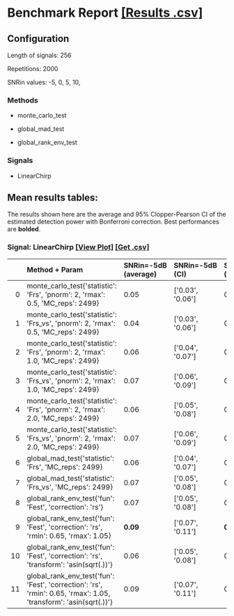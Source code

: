 # Benchmark Report [[Results .csv]](https://jmiramont.github.io/signal-detection-benchmark/results/b1/results.csv) 

## Configuration

Length of signals: 256

Repetitions: 2000

SNRin values: 
-5, 
0, 
5, 
10, 


### Methods  

* monte_carlo_test 

* global_mad_test 

* global_rank_env_test 

### Signals  

* LinearChirp 

## Mean results tables: 

The results shown here are the average and 95\% Clopper-Pearson CI of                             the estimated detection power with Bonferroni correction.                             Best performances are **bolded**. 
### Signal: LinearChirp [[View Plot]](https://jmiramont.github.io/signal-detection-benchmark/results/b1/plot_LinearChirp.html)    [[Get .csv]](https://jmiramont.github.io/signal-detection-benchmark/results/b1/results_LinearChirp.csv)
|    | Method + Param                                                                                                    | SNRin=-5dB (average)   | SNRin=-5dB (CI)   | SNRin=0dB (average)   | SNRin=0dB (CI)   | SNRin=5dB (average)   | SNRin=5dB (CI)   | SNRin=10dB (average)   | SNRin=10dB (CI)   |
|---:|:------------------------------------------------------------------------------------------------------------------|:-----------------------|:------------------|:----------------------|:-----------------|:----------------------|:-----------------|:-----------------------|:------------------|
|  0 | monte_carlo_test{'statistic': 'Frs', 'pnorm': 2, 'rmax': 0.5, 'MC_reps': 2499}                                    | 0.05                   | ['0.03', '0.06']  | 0.07                  | ['0.06', '0.09'] | 0.14                  | ['0.12', '0.17'] | 0.29                   | ['0.26', '0.32']  |
|  1 | monte_carlo_test{'statistic': 'Frs_vs', 'pnorm': 2, 'rmax': 0.5, 'MC_reps': 2499}                                 | 0.04                   | ['0.03', '0.06']  | 0.07                  | ['0.06', '0.09'] | 0.14                  | ['0.12', '0.16'] | 0.28                   | ['0.25', '0.31']  |
|  2 | monte_carlo_test{'statistic': 'Frs', 'pnorm': 2, 'rmax': 1.0, 'MC_reps': 2499}                                    | 0.06                   | ['0.04', '0.07']  | 0.17                  | ['0.14', '0.19'] | 0.65                  | ['0.61', '0.68'] | 1.00                   | ['1.00', '1.00']  |
|  3 | monte_carlo_test{'statistic': 'Frs_vs', 'pnorm': 2, 'rmax': 1.0, 'MC_reps': 2499}                                 | 0.07                   | ['0.06', '0.09']  | 0.27                  | ['0.24', '0.30'] | 0.94                  | ['0.92', '0.95'] | **1.00**               | ['1.00', '1.00']  |
|  4 | monte_carlo_test{'statistic': 'Frs', 'pnorm': 2, 'rmax': 2.0, 'MC_reps': 2499}                                    | 0.06                   | ['0.05', '0.08']  | 0.17                  | ['0.15', '0.20'] | 0.65                  | ['0.62', '0.68'] | 1.00                   | ['1.00', '1.00']  |
|  5 | monte_carlo_test{'statistic': 'Frs_vs', 'pnorm': 2, 'rmax': 2.0, 'MC_reps': 2499}                                 | 0.07                   | ['0.06', '0.09']  | 0.27                  | ['0.25', '0.30'] | 0.94                  | ['0.92', '0.95'] | 1.00                   | ['1.00', '1.00']  |
|  6 | global_mad_test{'statistic': 'Frs', 'MC_reps': 2499}                                                              | 0.06                   | ['0.04', '0.07']  | 0.16                  | ['0.14', '0.18'] | 0.65                  | ['0.61', '0.68'] | 1.00                   | ['1.00', '1.00']  |
|  7 | global_mad_test{'statistic': 'Frs_vs', 'MC_reps': 2499}                                                           | 0.07                   | ['0.05', '0.08']  | 0.27                  | ['0.24', '0.30'] | 0.96                  | ['0.95', '0.97'] | 1.00                   | ['1.00', '1.00']  |
|  8 | global_rank_env_test{'fun': 'Fest', 'correction': 'rs'}                                                           | 0.07                   | ['0.05', '0.08']  | 0.20                  | ['0.17', '0.22'] | 0.91                  | ['0.89', '0.93'] | 1.00                   | ['1.00', '1.00']  |
|  9 | global_rank_env_test{'fun': 'Fest', 'correction': 'rs', 'rmin': 0.65, 'rmax': 1.05}                               | **0.09**               | ['0.07', '0.11']  | **0.34**              | ['0.31', '0.37'] | **0.97**              | ['0.96', '0.98'] | 1.00                   | ['1.00', '1.00']  |
| 10 | global_rank_env_test{'fun': 'Fest', 'correction': 'rs', 'transform': 'asin(sqrt(.))'}                             | 0.06                   | ['0.05', '0.08']  | 0.20                  | ['0.18', '0.23'] | 0.91                  | ['0.88', '0.92'] | 1.00                   | ['1.00', '1.00']  |
| 11 | global_rank_env_test{'fun': 'Fest', 'correction': 'rs', 'rmin': 0.65, 'rmax': 1.05, 'transform': 'asin(sqrt(.))'} | 0.09                   | ['0.07', '0.11']  | 0.34                  | ['0.31', '0.37'] | 0.97                  | ['0.96', '0.98'] | 1.00                   | ['1.00', '1.00']  |
